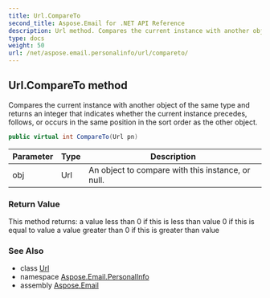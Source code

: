 ```yaml
---
title: Url.CompareTo
second_title: Aspose.Email for .NET API Reference
description: Url method. Compares the current instance with another object of the same type and returns an integer that indicates whether the current instance precedes follows or occurs in the same position in the sort order as the other object
type: docs
weight: 50
url: /net/aspose.email.personalinfo/url/compareto/
---
```

## Url.CompareTo method

Compares the current instance with another object of the same type and returns an integer that indicates whether the current instance precedes, follows, or occurs in the same position in the sort order as the other object.

```csharp
public virtual int CompareTo(Url pn)
```

| Parameter | Type | Description |
| --- | --- | --- |
| obj | Url | An object to compare with this instance, or null. |

### Return Value

This method returns: a value less than 0 if this is less than value 0 if this is equal to value a value greater than 0 if this is greater than value

### See Also

* class [Url](../)
* namespace [Aspose.Email.PersonalInfo](../../url/)
* assembly [Aspose.Email](../../../)


